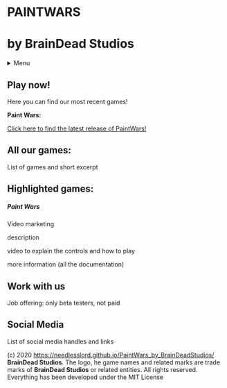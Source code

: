 # PAINTWARS

# by BrainDead Studios

<details>
  <summary>Menu</summary>
  
  ##### What will you find in this web page?

     * Home
     * Games
     * About us
     * Jobs
     * Community
     * Support

</details>


## Play now!

Here you can find our most recent games!

**Paint Wars:** 

[Click here to find the latest release of PaintWars!](https://github.com/Needlesslord/PaintWars_by_BrainDeadStudios/releases)

## All our games:

List of games and short excerpt

## Highlighted games:

##### Paint Wars

Video marketing

description

video to explain the controls and how to play

more information (all the documentation)

## Work with us

Job offering: only beta testers, not paid

## Social Media

List of social media handles and links

(c) 2020 https://needlesslord.github.io/PaintWars_by_BrainDeadStudios/ **BrainDead Studios**. The logo, he game names and related marks are trade marks of **BrainDead Studios** or related entities. All rights reserved. Everything has been developed under the MIT License
